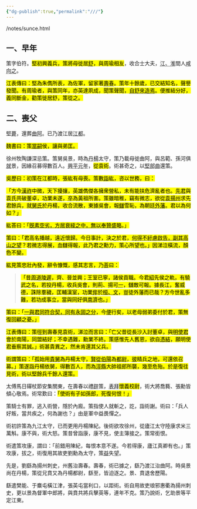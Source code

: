 ```yaml
---
{"dg-publish":true,"permalink":"///"}
---
```


/notes/sunce.html

## 一、早年
策字伯符。<mark class="hltr-r">堅初興義兵，策將母徙居<abbr title="揚州盧江郡舒縣，周瑜的家鄉。">舒</abbr>，與周瑜相友</mark>，收合士大夫，<abbr title="長江、淮水。盧江郡剛好夾在南邊的長江與北邊的淮水中間。">江、淮</abbr>間人<abbr title="都向慕孫策及周瑜">咸向之</abbr>。

<mark class="hltr-g">江表傳曰：堅為朱儁所表，為佐軍，留家著<abbr title="揚州九江郡壽春縣">壽春</abbr>。策年十餘歲，已交結知名，聲譽發聞。有周瑜者，與策同年，亦英達夙成，聞策聲聞，<abbr title="造，來到、抵達。從舒縣到壽春有一百多公里，周瑜行動力超強。">自舒來造焉</abbr>。便推結分好，義同斷金，勸策徙居舒，策從之。</mark>

## 二、喪父

堅<abbr title="薨ㄏㄨㄥ，高官或諸侯過世。">薨</abbr>，還葬<abbr title="揚州吳郡曲阿縣">曲阿</abbr>。已乃渡江居<abbr title="徐州廣陵郡江都縣，在長江北岸，離曲阿很近。">江都</abbr>。

<mark class="hltr-g">魏書曰：策<abbr title="應當繼承">當嗣</abbr>侯，讓與弟匡。</mark>

徐州牧陶謙深忌策。策舅吳景，時為<abbr title="揚州丹陽郡">丹楊</abbr>太守，策乃載母徙曲阿，與呂範、孫河俱<abbr title="投靠">就</abbr>景，因緣召募得數百人。<abbr title="漢獻帝劉協 西元194年">興平元年</abbr>，<mark class="hltr-r">從袁術</mark>。術甚奇之，以<abbr title="孫堅的部隊">堅部曲</abbr>還策。

<mark class="hltr-g">吳歷曰：初策在江都時，張紘有母喪。策數<abbr title="拜訪">詣</abbr>紘，咨以世務，曰：</mark>

<mark class="hltr-g">「方今<abbr title="漢室">漢祚</abbr>中微，天下擾攘，英雄儁傑各擁衆營私，未有能扶危濟亂者也。<abbr title="先父、亡父，指孫堅。">先君</abbr>與袁氏共破董卓，功業未遂，<abbr title="最終">卒</abbr>為黃祖所害。策雖暗稚，竊有微志，欲從<abbr title="袁術">袁揚州</abbr>求先君餘兵，就<abbr title="吳景">舅氏</abbr>於丹楊，收合流散，東據吳會，報<abbr title="仇的異體字">讎</abbr>雪恥，為朝廷<abbr title="'封地諸侯，指朝廷外的輔助勢力。">外藩</abbr>。君以為何如？」</mark>

<mark class="hltr-g">紘荅曰：「<abbr title="我一向才疏學淺，又正在服喪中，無法替你出謀劃策。素，一向。空劣，拙劣又沒料。衰絰ㄘㄨㄟㄉㄧㄝˊ，喪服。">旣素空劣，方居衰絰之中，無以奉贊盛略</abbr>。」</mark>

<mark class="hltr-g">策曰：「君高名播越，遠近懷歸。今日事計，決之於君，<abbr title="您為何不直言相告，好對得起您崇高的聲望？另一種可能是：因為您擁有崇高的聲望，我謹慎思考完後怎麼能不來請教您的意見？">何得不紆慮啟告，副其高山之望</abbr>？若微志得展，血讎得報，此乃君之勳力，策心所望也。」因涕泣橫流，顏色不變。</mark>

<mark class="hltr-g">紘見策忠壯內發，辭令慷慨，感其志言，乃<abbr title="答的異體字">荅</abbr>曰：</mark>

> <mark class="hltr-g">「昔<abbr title="周朝政道衰微時">周道陵遲</abbr>，齊、晉並興；王室已寧，諸侯貢職。今君<abbr title="傳承、接續">紹</abbr>先侯之軌，有驍武之名，<mark class="hltr-r">若投丹楊，收兵吳會</mark>，則荊、揚可<abbr title="合而為一">一</abbr>，讎敵可報。據長江，奮威德，誅除羣穢，匡輔漢室，功業<abbr title="相等於">侔</abbr>於<abbr title="齊桓公、晉文公。齊桓公是春秋時代齊國的君王，為春秋五霸之首，也是管仲的老闆；晉文公則是晉國國君，也是春秋五霸之一。">桓、文</abbr>，豈徒外藩而已哉？方今世亂多難，若功成事立，當與同好俱<abbr title="往南過河，指南渡長江創業。">南濟</abbr>也。」</mark>

<mark class="hltr-g">策曰：「<abbr title="我的看法與您一模一樣，我們之間又有穩固的交情。">一與君同符合契，同有永固之分</abbr>，今<abbr title="將要">便</abbr>行矣，以老母弱弟委付於君，策無復回顧之憂。」</mark>

<mark class="hltr-g">江表傳曰：策徑到壽春見袁術，涕泣而言曰：「亡父昔從長沙入討董卓，與<abbr title="指袁術。使君是對官員的尊稱，明是英明的意思。">明使君</abbr>會於南陽，同盟結好；不幸遇難，勳業不終。策感惟先人舊恩，欲自<abbr title="投靠、歸附">憑結</abbr>，願明使君垂察其誠。」術甚貴異之，然未肯還其父兵。</mark>

<mark class="hltr-g">術謂策曰：「孤始用<abbr title="你的舅舅，指吳景。">貴舅</abbr>為丹楊太守，<abbr title="你的堂兄孫伯陽，指孫賁。">賢從伯陽</abbr>為<abbr title="指丹陽郡的都尉，軍官職。">都尉</abbr>，<abbr title="那裡是">彼</abbr>精兵之地，可還依召募。」<mark class="hltr-r">策遂詣丹楊依舅</mark>，得數百人，<mark class="hltr-r">而為<abbr title="揚州丹陽郡涇縣">涇縣</abbr>大帥祖郎所襲</mark>，幾至危殆。於是復往見術，術以堅餘兵千餘人還策。</mark>

太傅馬日磾杖節安集關東，在壽春以禮<abbr title="徵召">辟</abbr>策，<abbr title="上表請朝廷任命為">表拜</abbr><mark class="hltr-r">懷義校尉</mark>，術大將喬蕤、張勳皆傾心敬焉。術常歎曰：<mark class="hltr-r">「使術有子如孫郎，死復何恨！」</mark>

策騎士有罪，逃入術營，隱於內廄。策指使人就斬之，訖，詣術謝。術曰：「兵人好叛，當共疾之，何為謝也？」由是軍中益畏憚之。

術初許策為九江太守，已而更用丹楊陳紀。後術欲攻徐州，從廬江太守陸康求米三萬斛。康不與，術大怒。策昔曾詣康，康不見，使主簿接之。策常銜恨。

術遣策攻康，謂曰：「前錯用陳紀，每恨本意不遂。今若得康，廬江真卿有也。」策攻康，拔之，術復用其故吏劉勳為太守，策<abbr title="更加">益</abbr>失望。

先是，劉繇為揚州刺史，州舊治壽春。壽春，術已據之，繇乃渡江治曲阿。時吳景尚在丹楊，策從兄賁又為丹楊都尉，繇至，皆迫逐之。景、賁退舍歷陽。

繇遣樊能、于麋屯橫江津，張英屯當利口，以距術。術自用故吏琅邪惠衢為揚州刺史，更以景為督軍中郎將，與賁共將兵擊英等，連年不克。策乃說術，乞助景等平定江東。